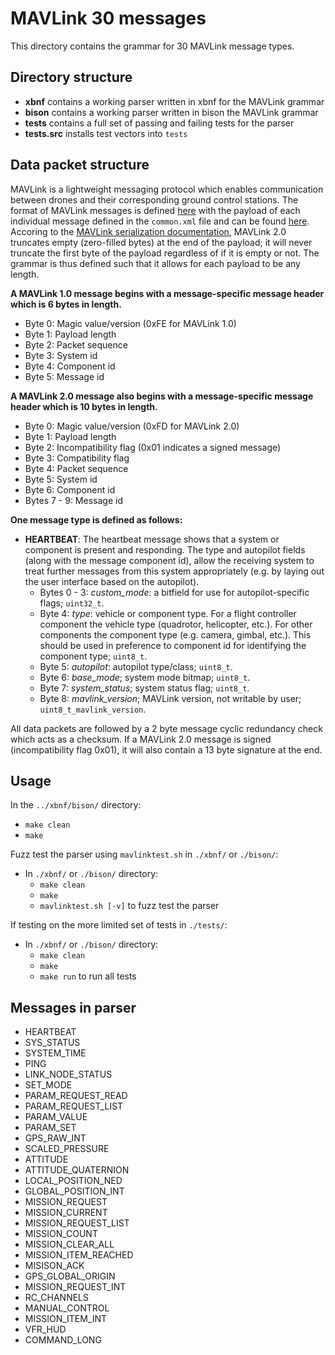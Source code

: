# MAVLink 30 messages

This directory contains the grammar for 30 MAVLink message types.

## Directory structure

* **xbnf** contains a working parser written in xbnf for the MAVLink grammar
* **bison** contains a working parser written in bison the MAVLink grammar
* **tests** contains a full set of passing and failing tests for the parser
* **tests.src** installs test vectors into `tests`

## Data packet structure

MAVLink is a lightweight messaging protocol which enables communication between drones and their corresponding ground control stations.
The format of MAVLink messages is defined [here](https://mavlink.io/en/guide/serialization.html) with the payload of each individual message defined in the `common.xml` file and can be found [here](https://mavlink.io/en/messages/common.html).
Accoring to the [MAVLink serialization documentation](https://mavlink.io/en/guide/serialization.html), MAVLink 2.0 truncates empty (zero-filled bytes) at the end of the payload; it will never truncate the first byte of the payload regardless of if it is empty or not. The grammar is thus defined such that it allows for each payload to be any length.


**A MAVLink 1.0 message begins with a message-specific message header which is 6 bytes in length.**

* Byte 0: Magic value/version (0xFE for MAVLink 1.0)
* Byte 1: Payload length 
* Byte 2: Packet sequence
* Byte 3: System id
* Byte 4: Component id
* Byte 5: Message id

**A MAVLink 2.0 message also begins with a message-specific message header which is 10 bytes in length.**

* Byte 0: Magic value/version (0xFD for MAVLink 2.0)
* Byte 1: Payload length
* Byte 2: Incompatibility flag (0x01 indicates a signed message)
* Byte 3: Compatibility flag
* Byte 4: Packet sequence
* Byte 5: System id
* Byte 6: Component id
* Bytes 7 - 9: Message id

**One message type is defined as follows:**

* **HEARTBEAT**: The heartbeat message shows that a system or component is present and responding. The type and autopilot fields (along with the message component id), allow the receiving system to treat further messages from this system appropriately (e.g. by laying out the user interface based on the autopilot).
  * Bytes 0 - 3: *custom_mode*: a bitfield for use for autopilot-specific flags; `uint32_t`.
  * Byte 4: *type*: vehicle or component type. For a flight controller component the vehicle type (quadrotor, helicopter, etc.). For other components the component type (e.g. camera, gimbal, etc.). This should be used in preference to component id for identifying the component type; `uint8_t`.
  * Byte 5: *autopilot*: autopilot type/class; `uint8_t`.
  * Byte 6: *base_mode*; system mode bitmap; `uint8_t`.
  * Byte 7: *system_status*; system status flag; `uint8_t`.
  * Byte 8: *mavlink_version*; MAVLink version, not writable by user; `uint8_t_mavlink_version`.

All data packets are followed by a 2 byte message cyclic redundancy check which acts as a checksum.
If a MAVLink 2.0 message is signed (incompatibility flag 0x01), it will also contain a 13 byte signature at the end.

## Usage

In the `../xbnf/bison/` directory:
* `make clean`
* `make`

Fuzz test the parser using `mavlinktest.sh` in `./xbnf/` or `./bison/`:
* In `./xbnf/` or `./bison/` directory:
  * `make clean`
  * `make`
  * `mavlinktest.sh [-v]` to fuzz test the parser

If testing on the more limited set of tests in `./tests/`:
* In `./xbnf/` or `./bison/` directory:
  * `make clean`
  * `make`
  * `make run` to run all tests

## Messages in parser

* HEARTBEAT
* SYS\_STATUS
* SYSTEM\_TIME
* PING
* LINK\_NODE\_STATUS
* SET\_MODE
* PARAM\_REQUEST\_READ
* PARAM\_REQUEST\_LIST
* PARAM\_VALUE
* PARAM\_SET
* GPS\_RAW\_INT
* SCALED\_PRESSURE
* ATTITUDE
* ATTITUDE\_QUATERNION
* LOCAL\_POSITION\_NED
* GLOBAL\_POSITION\_INT
* MISSION\_REQUEST
* MISSION\_CURRENT
* MISSION\_REQUEST\_LIST
* MISSION\_COUNT
* MISSION\_CLEAR_ALL
* MISSION\_ITEM_REACHED
* MISISON\_ACK
* GPS\_GLOBAL\_ORIGIN
* MISSION\_REQUEST\_INT
* RC\_CHANNELS
* MANUAL\_CONTROL
* MISSION\_ITEM\_INT
* VFR\_HUD
* COMMAND\_LONG
